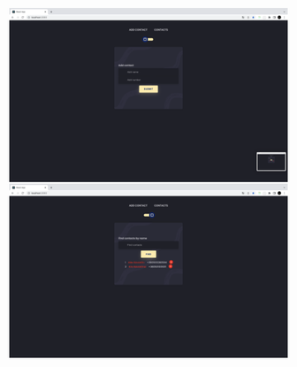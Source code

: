 ![Image alt](https://github.com/sava642/React-project__phonebook/raw/main/screenshots/1.png)
![Image alt](https://github.com/sava642/React-project__phonebook/raw/main/screenshots/2.png)